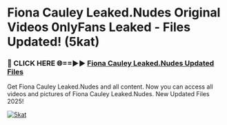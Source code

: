 # Fiona Cauley Leaked.Nudes Original Videos 0nlyFans Leaked - Files Updated! (5kat)

<h3>🔴 CLICK HERE 🌐==►► <a href="https://tinyurl.com/y5r63du9" rel="nofollow">Fiona Cauley Leaked.Nudes Updated Files</a></h3>

Get Fiona Cauley Leaked.Nudes and all content. Now you can access all videos and pictures of Fiona Cauley Leaked.Nudes. New Updated Files 2025!

[![5kat](https://i.imgur.com/UVo9nyh.gif)](https://tinyurl.com/y5r63du9)